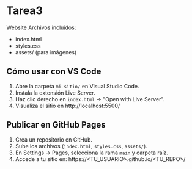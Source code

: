 # Tarea3
Website
Archivos incluidos:
- index.html
- styles.css
- assets/ (para imágenes)

## Cómo usar con VS Code
1. Abre la carpeta `mi-sitio/` en Visual Studio Code.
2. Instala la extensión Live Server.
3. Haz clic derecho en `index.html` → "Open with Live Server".
4. Visualiza el sitio en http://localhost:5500/

## Publicar en GitHub Pages
1. Crea un repositorio en GitHub.
2. Sube los archivos (`index.html`, `styles.css`, `assets/`).
3. En Settings → Pages, selecciona la rama `main` y carpeta raíz.
4. Accede a tu sitio en: https://<TU_USUARIO>.github.io/<TU_REPO>/